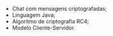 - Chat com mensagens criptografadas;
- Linguagem Java;
- Algoritmo de criptografia RC4;
- Modelo Cliente-Servidor.